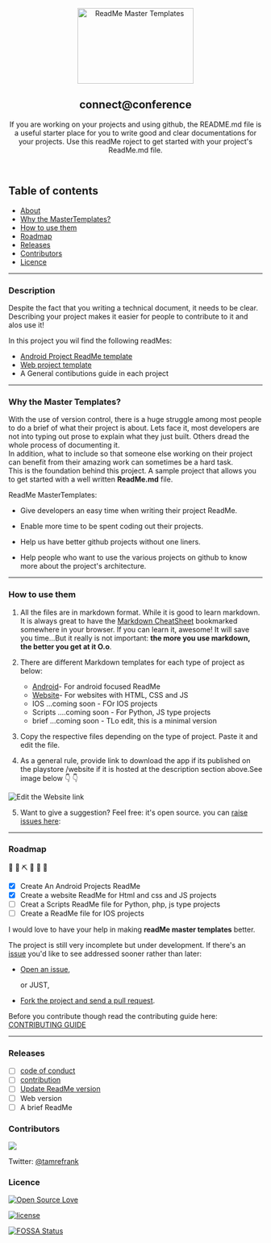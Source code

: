 <p align="center">
  <a href="https://github.com/tamzi/ReadMe-MasterTemplates">
    <img src="https://raw.githubusercontent.com/tamzi/ReadMe-MasterTemplates/master/art/readmemastertemplate.jpg" alt="ReadMe Master Templates" width=230 height=150>
  </a>
  <h2 align="center">connect@conference</h2>

  <p align="center">
    If you are working on your projects and using github, the README.md file is a useful starter place for you to write good and clear documentations for  your projects. Use this readMe roject to get started with your project's ReadMe.md file.
    <br>
    </p>
</p>

<br>

## Table of contents
- [About](#description)
- [Why the MasterTemplates?](#why-the-master-templates)
- [How to use them](#how-to-use-them)
- [Roadmap](#roadmap)
- [Releases](#releases)
- [Contributors](#contributors)
- [Licence](#licence)

<hr>

### Description

Despite the fact that you writing a technical document, it needs to be clear. Describing your project makes it easier for people to contribute to it and alos use it!

In this project you wil find the following readMes:

 - [Android Project ReadMe template](https://github.com/tamzi/ReadMe-MasterTemplates/tree/master/android)
 - [Web project template](https://github.com/tamzi/ReadMe-MasterTemplates/tree/master/website)
 - A General contibutions guide in each project

<hr>

### Why the Master Templates?

With the use of version control, there is a huge struggle among most people to do a brief of what their project is about.
Lets face it, most developers are not into typing out prose to explain what they just built. Others dread the whole process of documenting it.
<br>
In addition, what to include so that someone else working on their project can benefit from their amazing work can sometimes be a hard task.
<br>
This is the foundation behind this project. A sample project that allows you to get started with a well written **ReadMe.md** file.

ReadMe MasterTemplates:
* Give developers an easy time when writing their project ReadMe.

* Enable more time to be spent coding out their projects.

* Help us have better github projects without one liners.

* Help people who want to use the various projects on github to know more about the project's architecture.


<hr>

### How to use them

1. All the files are in markdown format. While it is good to learn markdown. It is always great to have the [Markdown CheatSheet](https://github.com/adam-p/markdown-here/wiki/Markdown-Cheatsheet) bookmarked somewhere in your browser.
If you can learn it, awesome! It will save you time...But it really is not important: **the more you use markdown, the better you get at it O.o**.

2. There are different Markdown templates for each type of project as below:
    * [Android](https://github.com/tamzi/ReadMe-MasterTemplates/tree/master/android)- For android focused ReadMe
    * [Website](https://github.com/tamzi/ReadMe-MasterTemplates/tree/master/website)- For websites with HTML, CSS and JS
    * IOS ...coming soon - FOr IOS projects
    * Scripts ....coming soon - For Python, JS type projects
    * brief ...coming soon - TLo edit, this is a minimal version

3. Copy the respective files depending on the type of project. Paste it and edit the file.

4. As a general rule, provide link to download the app if its published on the playstore /website if it is hosted at the description section above.See image below
:point_down: :point_down:

![Edit the Website link](https://raw.githubusercontent.com/tamzi/ReadMe-MasterTemplates/master/website/art/web.png)

5. Want to give a suggestion? Feel free: it's open source. you can [raise issues here](https://github.com/tamzi/ReadMe-MasterTemplates/issues):


<hr>

### Roadmap
  🚧 👷‍ ⛏ 👷 🔧️ 🚧
- [x] Create An Android Projects ReadMe
- [x] Create a website ReadMe for Html and css and JS projects
- [ ] Creat a Scripts ReadMe file for Python, php, js type projects
- [ ] Create a ReadMe file for IOS projects

I would love to have your help in making  **readMe master templates** better.

The project is still very incomplete but under development. If there's an [issue](https://github.com/tamzi/ReadMe-MasterTemplates/issues) you'd like to see addressed sooner rather than later:

- [Open an issue](https://github.com/tamzi/ReadMe-MasterTemplates/issues),

    or JUST,

- [Fork the project and send a pull request](https://github.com/tamzi/ReadMe-MasterTemplates/pulls).


Before you contribute though read the contributing guide here: [CONTRIBUTING GUIDE](#)



<hr>

### Releases
- [ ] [code of conduct](#)
- [ ] [contribution](#)
- [ ] [Update ReadMe version](#)
- [ ] Web version
- [ ] A brief ReadMe

### Contributors

<a href="https://twitter.com/tamrefrank">
  <img src="https://contributors-img.web.app/image?repo=tamzi/unOfficialDroidconKE" />
</a>

Twitter:  [@tamrefrank](https://twitter.com/tamrefrank)

### Licence
[![Open Source Love](https://badges.frapsoft.com/os/v2/open-source-200x33.png?v=103)](#)

[![license](https://img.shields.io/github/license/mashape/apistatus.svg?style=for-the-badge)](#)


[![FOSSA Status](https://app.fossa.com/api/projects/git%2Bgithub.com%2Ftamzi%2FunOfficialDroidconKE.svg?type=large)](https://app.fossa.com/projects/git%2Bgithub.com%2Ftamzi%2FunOfficialDroidconKE?ref=badge_large)

